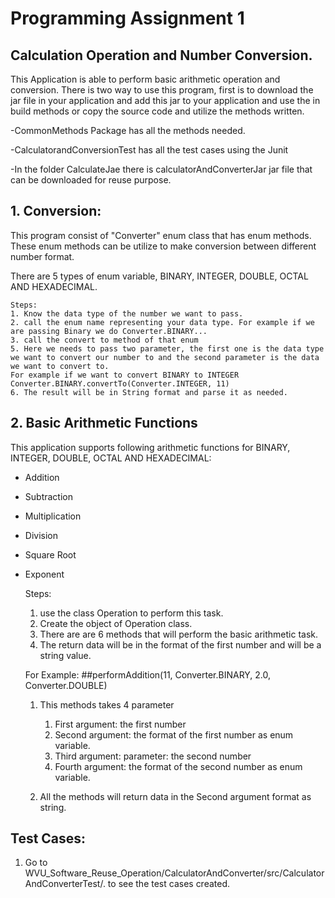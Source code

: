 # Programming Assignment 1
## Calculation Operation and Number Conversion. 

This Application is able to perform basic arithmetic operation and conversion. 
There is two way to use this program, first is to download the jar file in your application and add this jar to your application and use the in build methods or copy the source code and utilize the methods written. 

-CommonMethods Package has all the methods needed. 

-CalculatorandConversionTest has all the test cases using the Junit

-In the folder CalculateJae there is calculatorAndConverterJar jar file that can be downloaded for reuse purpose. 


## 1. Conversion: 
This program consist of "Converter" enum class that has enum methods. These enum methods can be utilize to make conversion between different number format. 

There are 5 types of enum variable, BINARY, INTEGER, DOUBLE, OCTAL AND HEXADECIMAL. 

	Steps: 
	1. Know the data type of the number we want to pass. 
	2. call the enum name representing your data type. For example if we are passing Binary we do Converter.BINARY...		
	3. call the convert to method of that enum
	5. Here we needs to pass two parameter, the first one is the data type we want to convert our number to and the second parameter is the data we want to convert to.
	For example if we want to convert BINARY to INTEGER 
	Converter.BINARY.convertTo(Converter.INTEGER, 11)
	6. The result will be in String format and parse it as needed. 
	
	
## 2. Basic Arithmetic  Functions
This application supports following arithmetic functions for BINARY, INTEGER, DOUBLE, OCTAL AND HEXADECIMAL: 

- Addition

- Subtraction

- Multiplication

- Division

- Square Root

- Exponent


	Steps: 
	1. use the class Operation to perform this task. 
	2. Create the object of Operation class. 
	3. There are are 6 methods that will perform the basic arithmetic task. 
	4. The return data will be in the format of the first number and will be a string value. 
	
	For Example: 
	##performAddition(11, Converter.BINARY, 2.0, Converter.DOUBLE)
	
	1. This methods takes 4 parameter
		1. First argument: the first number
		2. Second argument: the format of the first number as enum variable.
		3. Third argument: parameter: the second number
		4. Fourth argument: the format of the second number as enum variable.  
		
	2. All the methods will return data in the Second argument format as string. 

## Test Cases: 
1. Go to WVU_Software_Reuse_Operation/CalculatorAndConverter/src/CalculatorAndConverterTest/. to see the test cases created.

